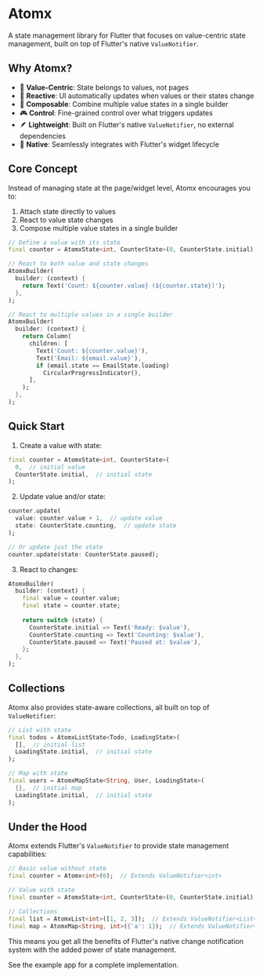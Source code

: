 # Atomx

A state management library for Flutter that focuses on value-centric state management, built on top of Flutter's native `ValueNotifier`.

## Why Atomx?

- 🎯 **Value-Centric**: State belongs to values, not pages
- 🔄 **Reactive**: UI automatically updates when values or their states change
- 🎨 **Composable**: Combine multiple value states in a single builder
- 🎮 **Control**: Fine-grained control over what triggers updates
- 🪶 **Lightweight**: Built on Flutter's native `ValueNotifier`, no external dependencies
- 🔌 **Native**: Seamlessly integrates with Flutter's widget lifecycle

## Core Concept

Instead of managing state at the page/widget level, Atomx encourages you to:
1. Attach state directly to values
2. React to value state changes
3. Compose multiple value states in a single builder

```dart
// Define a value with its state
final counter = AtomxState<int, CounterState>(0, CounterState.initial);

// React to both value and state changes
AtomxBuilder(
  builder: (context) {
    return Text('Count: ${counter.value} (${counter.state})');
  },
);

// React to multiple values in a single builder
AtomxBuilder(
  builder: (context) {
    return Column(
      children: [
        Text('Count: ${counter.value}'),
        Text('Email: ${email.value}'),
        if (email.state == EmailState.loading)
          CircularProgressIndicator(),
      ],
    );
  },
);
```

## Quick Start

1. Create a value with state:
```dart
final counter = AtomxState<int, CounterState>(
  0,  // initial value
  CounterState.initial,  // initial state
);
```

2. Update value and/or state:
```dart
counter.update(
  value: counter.value + 1,  // update value
  state: CounterState.counting,  // update state
);

// Or update just the state
counter.update(state: CounterState.paused);
```

3. React to changes:
```dart
AtomxBuilder(
  builder: (context) {
    final value = counter.value;
    final state = counter.state;
    
    return switch (state) {
      CounterState.initial => Text('Ready: $value'),
      CounterState.counting => Text('Counting: $value'),
      CounterState.paused => Text('Paused at: $value'),
    };
  },
);
```

## Collections

Atomx also provides state-aware collections, all built on top of `ValueNotifier`:

```dart
// List with state
final todos = AtomxListState<Todo, LoadingState>(
  [],  // initial list
  LoadingState.initial,  // initial state
);

// Map with state
final users = AtomxMapState<String, User, LoadingState>(
  {},  // initial map
  LoadingState.initial,  // initial state
);
```

## Under the Hood

Atomx extends Flutter's `ValueNotifier` to provide state management capabilities:

```dart
// Basic value without state
final counter = Atomx<int>(0);  // Extends ValueNotifier<int>

// Value with state
final counter = AtomxState<int, CounterState>(0, CounterState.initial);  // Extends ValueNotifier

// Collections
final list = AtomxList<int>([1, 2, 3]);  // Extends ValueNotifier<List<int>>
final map = AtomxMap<String, int>({'a': 1});  // Extends ValueNotifier<Map<String, int>>
```

This means you get all the benefits of Flutter's native change notification system with the added power of state management.

See the example app for a complete implementation. 